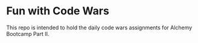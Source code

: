 # Fun with Code Wars

This repo is intended to hold the daily code wars assignments for Alchemy Bootcamp Part II.